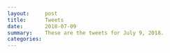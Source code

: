 ```yaml
---
layout:     post
title:      Tweets
date:       2018-07-09
summary:    These are the tweets for July 9, 2018.
categories:
---
```


